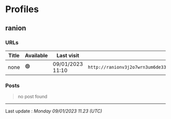 # Profiles

## **ranion**


### URLs
| Title | Available | Last visit | fqdn | screen 
|---|---|---|---|---|
| none | 🟢 | 09/01/2023 11:10 | `http://ranionv3j2o7wrn3um6de33eccbchhg32mkgnnoi72enkpp7jc25h3ad.onion` | <a href="https://www.ransomware.live/screenshots/ranionv3j2o7wrn3um6de33eccbchhg32mkgnnoi72enkpp7jc25h3ad-onion.png" target=_blank>📸</a> | 

### Posts

> no post found


 --- 


Last update : _Monday 09/01/2023 11.23 (UTC)_
